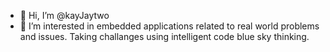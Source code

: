 - 👋 Hi, I’m @kayJaytwo
- 👀 I’m interested in embedded applications related to real world problems and issues. Taking challanges using intelligent code 
blue sky thinking.
